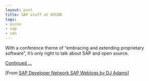 ```yaml
---
layout: post
title: SAP stuff at OSCON
tags:
- oscon
- sap
- sdn
---
```



With a conference theme of “embracing and extending proprietary software”, it’s only right to talk about SAP and open source.

[Continued …](http://weblogs.sdn.sap.com/pub/wlg/48)

[From [SAP Developer Network SAP Weblogs by DJ Adams](https://www.sdn.sap.com/irj/scn/weblogs?blog=/pub/u/251850060)]


